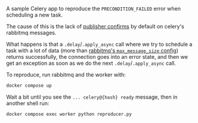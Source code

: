 A sample Celery app to reproduce the `PRECONDITION_FAILED` error when
scheduling a new task.

The cause of this is the lack of [publisher
confirms](https://www.rabbitmq.com/docs/confirms#publisher-confirms) by default on
celery's rabbitmq messages.

What happens is that a `.delay`/`.apply_async` call where we try to schedule a
task with a lot of data (more than [rabbitmq's `max_message_size`
config](https://www.rabbitmq.com/docs/configure#config-items)) returns
successfully, the connection goes into an error state, and then we get an
exception as soon as we do the next `.delay`/`.apply_async` call.

To reproduce, run rabbitmq and the worker with:
```bash
docker compose up
```

Wait a bit until you see the `... celery@{hash} ready` message, then in another
shell run:
```bash
docker compose exec worker python reproducer.py
```
